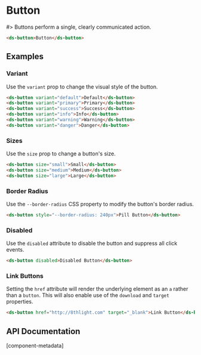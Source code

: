 # Button

#> Buttons perform a single, clearly communicated action.

```html preview expanded
<ds-button>Button</ds-button>
```

## Examples

### Variant

Use the `variant` prop to change the visual style of the button.

```html preview
<ds-button variant="default">Default</ds-button>
<ds-button variant="primary">Primary</ds-button>
<ds-button variant="success">Success</ds-button>
<ds-button variant="info">Info</ds-button>
<ds-button variant="warning">Warning</ds-button>
<ds-button variant="danger">Danger</ds-button>
```

### Sizes

Use the `size` prop to change a button's size.

```html preview
<ds-button size="small">Small</ds-button>
<ds-button size="medium">Medium</ds-button>
<ds-button size="large">Large</ds-button>
```

### Border Radius

Use the `--border-radius` CSS property to modify the button's border radius.

```html preview
<ds-button style="--border-radius: 240px">Pill Button</ds-button>
```

### Disabled

Use the `disabled` attribute to disable the button and suppress all click events.

```html preview
<ds-button disabled>Disabled Button</ds-button>
```

### Link Buttons

Setting the `href` attribute will render the underlying element as an `a` rather
than a `button`. This will also enable use of the `download` and `target` properties.

```html preview
<ds-button href="http://8thlight.com" target="_blank">Link Button</ds-button>
```

## API Documentation

[component-metadata]
